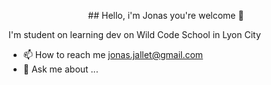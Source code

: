 <p align="center">## Hello, i'm Jonas you're welcome 👋</p>

I'm student on learning dev on Wild Code School in Lyon City


* 📫 How to reach me jonas.jallet@gmail.com
* 💬 Ask me about ...

<!--
**JonasJallet/JonasJallet** is a ✨ _special_ ✨ repository because its `README.md` (this file) appears on your GitHub profile.

Here are some ideas to get you started:

- 🔭 I’m currently working on ...
- 🌱 I’m currently learning ...
- 👯 I’m looking to collaborate on ...
- 🤔 I’m looking for help with ...
- 💬 Ask me about ...
- 📫 How to reach me: jonas.jallet@gmail.com
- 😄 Pronouns: ...
- ⚡ Fun fact: ...
-->
